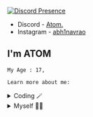 [![Discord Presence](https://lanyard.cnrad.dev/api/289100850285117460)](https://discord.com/users/1153617490769879100)

- Discord - [Atom.](https://discord.com/users/1153617490769879100)
- Instagram - [abh1navrao](https://instagram.com/abh1navrao)

## I'm ATOM</h1> 
```
My Age : 17,

Learn more about me:
```


<details>
    <summary>Coding 🪄</summary>

```py
import the_best as Atom

class Coding(Atom):
    def __init__(self):
        super.__init__()
    
    def languages(self):
        self.expert = "Python"
        self.intermediate = ["HTML"]
        self.beginner = "Rust"

    def interests(self):
        self.enviroment = "Atom" #R.I.P
        self.specialities = ["Coding"]     

    def projects(self):
        self.current = "https://instagram.com/_abhinav7870" 
        self.discord = ["Atom.#3989"]
        self.spotify = "Abhinav..!!"
        self.hcaptcha = "Bypass"

```
</details>

<details>
    <summary>Myself 🙋‍♂️</summary>

```py
from Atom import Person
import world_wide_web as www

class Myself(Person):
    def __init__(self):
        super.__init__()
    
    def life(self):
        self.age = 16
        self.languages = ["English", "Hindi"]
        self.location = www.discord.com
        self.fun_fact = "I am dead"

    def contact(self):
        self.discord = "Atom.#4353"
        self.server = "NA"
        self.freelancing = self.discord
        self.collaborations = self.discord
```
</details>
<br>
